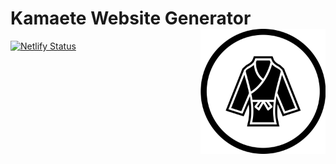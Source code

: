 # Kamaete Website Generator <img src="static/images/logo.png" height="200" align="right" />

<!-- badges: start -->
[![Netlify Status](https://api.netlify.com/api/v1/badges/f4109034-807a-4bca-af1d-58c9346e42c8/deploy-status)](https://app.netlify.com/sites/kamaete/deploys)
<!-- badges: end -->






